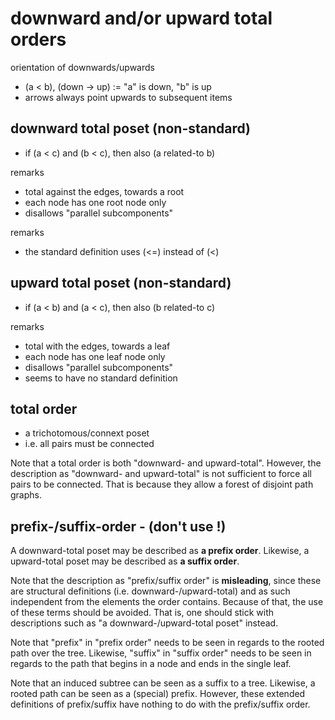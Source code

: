 
<!-- ======================================================================= -->
# downward and/or upward total orders

orientation of downwards/upwards
* (a < b), (down -> up) := "a" is down, "b" is up
* arrows always point upwards to subsequent items

<!-- ======================================================================= -->
## downward total poset (non-standard)

* if (a < c) and (b < c), then also (a related-to b)

remarks
* total against the edges, towards a root
* each node has one root node only
* disallows "parallel subcomponents"

remarks
* the standard definition uses (<=) instead of (<)

<!-- ======================================================================= -->
## upward total poset (non-standard)

* if (a < b) and (a < c), then also (b related-to c)

remarks
* total with the edges, towards a leaf
* each node has one leaf node only
* disallows "parallel subcomponents"
* seems to have no standard definition

<!-- ======================================================================= -->
## total order

* a trichotomous/connext poset
* i.e. all pairs must be connected

Note that a total order is both "downward- and upward-total". However, the
description as "downward- and upward-total" is not sufficient to force all pairs
to be connected. That is because they allow a forest of disjoint path graphs.

<!-- ======================================================================= -->
## prefix-/suffix-order - (don't use !)

A downward-total poset may be described as **a prefix order**.
Likewise, a upward-total poset may be described as **a suffix order**.

Note that the description as "prefix/suffix order" is **misleading**, since
these are structural definitions (i.e. downward-/upward-total) and as such
independent from the elements the order contains. Because of that, the use
of these terms should be avoided. That is, one should stick with descriptions
such as "a downward-/upward-total poset" instead.

Note that "prefix" in "prefix order" needs to be seen in regards to the rooted
path over the tree. Likewise, "suffix" in "suffix order" needs to be seen in
regards to the path that begins in a node and ends in the single leaf.

Note that an induced subtree can be seen as a suffix to a tree. Likewise,
a rooted path can be seen as a (special) prefix. However, these extended
definitions of prefix/suffix have nothing to do with the prefix/suffix order.
